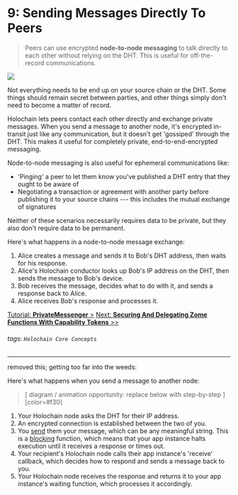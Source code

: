 # 9: Sending Messages Directly To Peers

> Peers can use encrypted **node-to-node messaging** to talk directly to each other without relying on the DHT. This is useful for off-the-record communications.

![](https://i.imgur.com/Z1ShKBB.jpg)

Not everything needs to be end up on your source chain or the DHT. Some things should remain secret between parties, and other things simply don't need to become a matter of record.

Holochain lets peers contact each other directly and exchange private messages. When you send a message to another node, it's encrypted in-transit just like any communication, but it doesn't get 'gossiped' through the DHT. This makes it useful for completely private, end-to-end-encrypted messaging.

Node-to-node messaging is also useful for ephemeral communications like:

* 'Pinging' a peer to let them know you've published a DHT entry that they ought to be aware of
* Negotiating a transaction or agreement with another party before publishing it to your source chains --- this includes the mutual exchange of signatures

Neither of these scenarios necessarily requires data to be private, but they also don't require data to be permanent.

Here's what happens in a node-to-node message exchange:

1. Alice creates a message and sends it to Bob's DHT address, then waits for his response.
2. Alice's Holochain conductor looks up Bob's IP address on the DHT, then sends the message to Bob's device.
3. Bob receives the message, decides what to do with it, and sends a response back to Alice.
4. Alice receives Bob's response and processes it.

[Tutorial: **PrivateMessenger** >](#)
[Next: **Securing And Delegating Zome Functions With Capability Tokens** >>](../10_capability_tokens)

###### tags: `Holochain Core Concepts`

---

removed this; getting too far into the weeds:

Here's what happens when you send a message to another node:

> [ diagram / animation opportunity: replace below with step-by-step ]
> [color=#f30]

1. Your Holochain node asks the DHT for their IP address.
2. An encrypted connection is established between the two of you.
3. You [send](https://developer.holochain.org/api/latest/hdk/api/fn.send.html) them your message, which can be any meaningful string. This is a [blocking](https://en.wikipedia.org/wiki/Blocking_(computing)) function, which means that your app instance halts execution until it receives a response or times out.
4. Your recipient's Holochain node calls their app instance's 'receive' callback, which decides how to respond and sends a message back to you.
5. Your Holochain node receives the response and returns it to your app instance's waiting function, which processes it accordingly.

